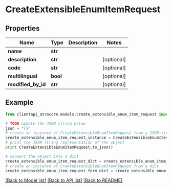 # CreateExtensibleEnumItemRequest


## Properties
Name | Type | Description | Notes
------------ | ------------- | ------------- | -------------
**name** | **str** |  | 
**description** | **str** |  | [optional] 
**code** | **str** |  | [optional] 
**multilingual** | **bool** |  | [optional] 
**modified_by_id** | **str** |  | [optional] 

## Example

```python
from clientapi_atrocore.models.create_extensible_enum_item_request import CreateExtensibleEnumItemRequest

# TODO update the JSON string below
json = "{}"
# create an instance of CreateExtensibleEnumItemRequest from a JSON string
create_extensible_enum_item_request_instance = CreateExtensibleEnumItemRequest.from_json(json)
# print the JSON string representation of the object
print CreateExtensibleEnumItemRequest.to_json()

# convert the object into a dict
create_extensible_enum_item_request_dict = create_extensible_enum_item_request_instance.to_dict()
# create an instance of CreateExtensibleEnumItemRequest from a dict
create_extensible_enum_item_request_form_dict = create_extensible_enum_item_request.from_dict(create_extensible_enum_item_request_dict)
```
[[Back to Model list]](../README.md#documentation-for-models) [[Back to API list]](../README.md#documentation-for-api-endpoints) [[Back to README]](../README.md)


